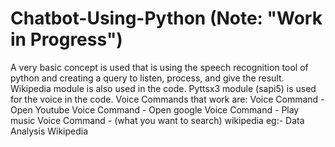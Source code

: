 # Chatbot-Using-Python (Note: "Work in Progress")
A very basic concept is used that is using the speech recognition tool of python and creating a query to listen, process, and give the result. Wikipedia module is also used in the code. Pyttsx3 module (sapi5) is used for the voice in the code. Voice Commands that work are: 
Voice Command 
              - Open Youtube Voice Command 
              - Open google Voice Command 
              - Play music Voice Command 
              - (what you want to search) wikipedia eg:- Data Analysis Wikipedia
